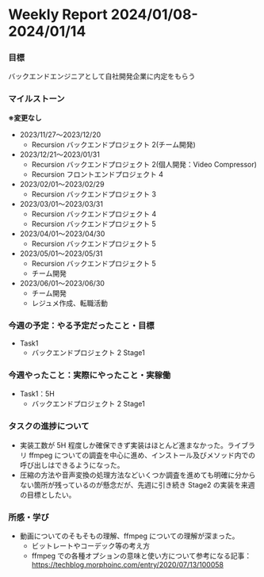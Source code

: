 # Weekly Report 2024/01/08-2024/01/14

### 目標

バックエンドエンジニアとして自社開発企業に内定をもらう

### マイルストーン

**※変更なし**

- 2023/11/27〜2023/12/20
  - Recursion バックエンドプロジェクト 2(チーム開発)
- 2023/12/21〜2023/01/31
  - Recursion バックエンドプロジェクト 2(個人開発：Video Compressor)
  - Recursion フロントエンドプロジェクト 4
- 2023/02/01〜2023/02/29
  - Recursion バックエンドプロジェクト 3
- 2023/03/01〜2023/03/31
  - Recursion バックエンドプロジェクト 4
  - Recursion バックエンドプロジェクト 5
- 2023/04/01〜2023/04/30
  - Recursion バックエンドプロジェクト 5
- 2023/05/01〜2023/05/31
  - Recursion バックエンドプロジェクト 5
  - チーム開発
- 2023/06/01〜2023/06/30
  - チーム開発
  - レジュメ作成、転職活動

### 今週の予定：やる予定だったこと・目標

- Task1
  - バックエンドプロジェクト 2 Stage1

### 今週やったこと：実際にやったこと・実稼働

- Task1：5H
  - バックエンドプロジェクト 2 Stage1

### タスクの進捗について

- 実装工数が 5H 程度しか確保できず実装はほとんど進まなかった。ライブラリ ffmpeg についての調査を中心に進め、インストール及びメソッド内での呼び出しはできるようになった。
- 圧縮の方法や音声変換の処理方法などいくつか調査を進めても明確に分からない箇所が残っているのが懸念だが、先週に引き続き Stage2 の実装を来週の目標としたい。

### 所感・学び

- 動画についてのそもそもの理解、ffmpeg についての理解が深まった。
  - ビットレートやコーデック等の考え方
  - ffmpeg での各種オプションの意味と使い方について参考になる記事：
    https://techblog.morphoinc.com/entry/2020/07/13/100058
